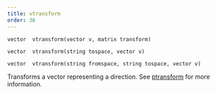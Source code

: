 ```yaml
---
title: vtransform
order: 36
---
```

`vector  vtransform(vector v, matrix transform)`

`vector  vtransform(string tospace, vector v)`

`vector  vtransform(string fromspace, string tospace, vector v)`

Transforms a vector representing a direction. See [ptransform](ptransform.html "Transforms a vector from one space to another.") for more information.
